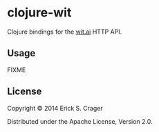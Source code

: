 # clojure-wit

Clojure bindings for the [wit.ai](http://wit.ai) HTTP API.

## Usage

FIXME

## License

Copyright © 2014 Erick S. Crager

Distributed under the Apache License, Version 2.0.
